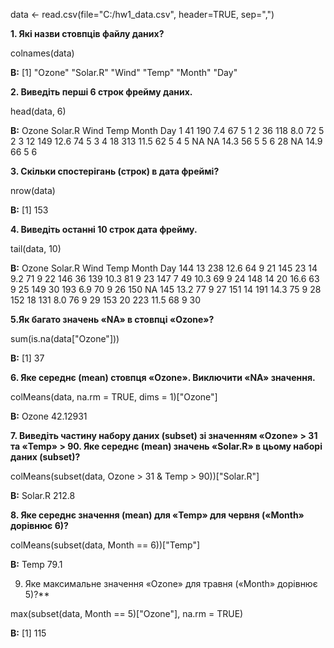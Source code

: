 data <- read.csv(file="C:/hw1_data.csv", header=TRUE, sep=",")

**1. Які назви стовпців файлу даних?**

colnames(data)

**В:** [1] "Ozone"   "Solar.R" "Wind"    "Temp"    "Month"   "Day" 

**2. Виведіть перші 6 строк фрейму даних.**

head(data, 6)

**В:**
  Ozone Solar.R Wind Temp Month Day
1    41     190  7.4   67     5   1
2    36     118  8.0   72     5   2
3    12     149 12.6   74     5   3
4    18     313 11.5   62     5   4
5    NA      NA 14.3   56     5   5
6    28      NA 14.9   66     5   6

**3. Скільки спостерігань (строк) в дата фреймі?**

nrow(data)

**В:** [1] 153

**4. Виведіть останні 10 строк дата фрейму.**

tail(data, 10)

**В:**
    Ozone Solar.R Wind Temp Month Day
144    13     238 12.6   64     9  21
145    23      14  9.2   71     9  22
146    36     139 10.3   81     9  23
147     7      49 10.3   69     9  24
148    14      20 16.6   63     9  25
149    30     193  6.9   70     9  26
150    NA     145 13.2   77     9  27
151    14     191 14.3   75     9  28
152    18     131  8.0   76     9  29
153    20     223 11.5   68     9  30

**5.Як багато значень «NA» в стовпці «Ozone»?**

sum(is.na(data["Ozone"]))

**В:** [1] 37

**6. Яке середнє (mean) стовпця «Ozone». Виключити «NA» значення.**

colMeans(data, na.rm = TRUE, dims = 1)["Ozone"]

**В:**
   Ozone 
42.12931 

**7. Виведіть частину набору даних (subset) зі значенням «Ozone» > 31
та «Temp» > 90. Яке середнє (mean) значень «Solar.R»
в цьому наборі даних (subset)?**

colMeans(subset(data, Ozone > 31 & Temp > 90))["Solar.R"]

**В:** 
Solar.R 
  212.8 

**8. Яке середнє значення (mean) для «Temp» для червня
(«Month» дорівнює 6)?**

colMeans(subset(data, Month == 6))["Temp"]

**В:**
Temp 
79.1 

9. Яке максимальне значення «Ozone» для травня («Month» дорівнює 5)?**

max(subset(data, Month == 5)["Ozone"], na.rm = TRUE)

**В:** [1] 115